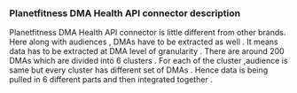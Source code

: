 ### Planetfitness DMA Health API connector description
Planetfitness DMA Health API connector is little different from other brands. Here along with audiences , DMAs have to be extracted as well . It means data has to be extracted at DMA level of granularity . There are around 200 DMAs which are divided into 6 clusters . For each of the cluster ,audience is same but every cluster has different set of DMAs . Hence data is being pulled in 6 different parts and then integrated together . 

